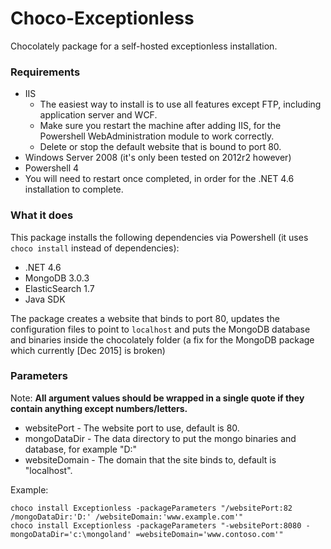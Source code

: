 # Choco-Exceptionless
Chocolately package for a self-hosted exceptionless installation.

### Requirements

- IIS 
    - The easiest way to install is to use all features except FTP, including application server and WCF.
    - Make sure you restart the machine after adding IIS, for the Powershell WebAdministration module to work correctly.
    - Delete or stop the default website that is bound to port 80.
- Windows Server 2008 (it's only been tested on 2012r2 however)
- Powershell 4
- You will need to restart once completed, in order for the .NET 4.6 installation to complete.

### What it does

This package installs the following dependencies via Powershell (it uses `choco install` instead of dependencies):

- .NET 4.6
- MongoDB 3.0.3
- ElasticSearch 1.7
- Java SDK

The package creates a website that binds to port 80, updates the configuration files to point to `localhost` and puts the MongoDB database and binaries inside the chocolately folder (a fix for the MongoDB package which currently [Dec 2015] is broken)

### Parameters

Note: **All argument values should be wrapped in a single quote if they contain anything except numbers/letters.**

- websitePort - The website port to use, default is 80.
- mongoDataDir - The data directory to put the mongo binaries and database, for example "D:"
- websiteDomain - The domain that the site binds to, default is "localhost".

Example:

    choco install Exceptionless -packageParameters "/websitePort:82 /mongoDataDir:'D:' /websiteDomain:'www.example.com'"
    choco install Exceptionless -packageParameters "-websitePort:8080 -mongoDataDir='c:\mongoland' =websiteDomain='www.contoso.com'"
